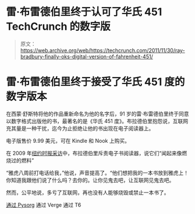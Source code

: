 # 雷·布雷德伯里终于认可了华氏 451 TechCrunch 的数字版

> 原文：<https://web.archive.org/web/https://techcrunch.com/2011/11/30/ray-bradbury-finally-oks-digital-version-of-fahrenheit-451/>

# 雷·布雷德伯里终于接受了华氏 451 度的数字版本

在西蒙·舒斯特将他的作品重新命名为他的名字后，91 岁的雷·布雷德伯里终于同意以数字格式出版他的书，最著名的是《华氏 451 度》。布拉德伯里抱怨说，互联网充其量是一种干扰，迄今为止拒绝让他的书出现在电子阅读器上。

电子版售价 9.99 美元，可在 Kindle 和 Nook 上购买。

在 2009 年[纽约时报采访](https://web.archive.org/web/20221002135757/http://www.nytimes.com/2009/06/20/us/20ventura.html)中，布拉德伯里斥责电子书阅读器，说它们“闻起来像燃烧过的燃料”

“雅虎八周前打电话给我，”他说，声音提高了。“他们想把我的一本书放到雅虎上！你知道我跟他们说了什么吗？去你的。让你见鬼去吧，让互联网见鬼去吧。

然而，公平地说，多亏了互联网，再也没有人能够烧毁或禁止一本书了。

[通过 Pysorg](https://web.archive.org/web/20221002135757/http://www.physorg.com/news/2011-11-fahrenheit-e-book.html) 通过 Verge 通过 T6